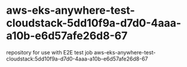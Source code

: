 # aws-eks-anywhere-test-cloudstack-5dd10f9a-d7d0-4aaa-a10b-e6d57afe26d8-67
repository for use with E2E test job aws-eks-anywhere-test-cloudstack:5dd10f9a-d7d0-4aaa-a10b-e6d57afe26d8-67

